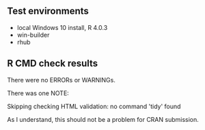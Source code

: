 ## Test environments

* local Windows 10 install, R 4.0.3
* win-builder
* rhub


## R CMD check results

There were no ERRORs or WARNINGs.

There was one NOTE:

Skipping checking HTML validation: no command 'tidy' found

As I understand, this should not be a problem for CRAN submission.
